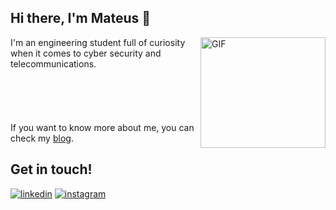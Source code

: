 ## Hi there, I'm Mateus 👋

<img align="right" alt="GIF" src="https://github.com/mfrNWV/mfrnwv/blob/main/tuxcat-icon-animated.gif?raw=true" width="200" height="177" />

I'm an engineering student full of curiosity when it comes to cyber security and telecommunications.
<br />
<br />
<br />
<br />
<br />
<br />
If you want to know more about me, you can check my [blog](https://mfrnwv.github.io/).

## Get in touch!
[![linkedin](https://img.shields.io/badge/LinkedIn-0077B5?style=for-the-badge&logo=linkedin&logoColor=white)](https://www.linkedin.com/in/mfrancani/) 
[![instagram](https://img.shields.io/badge/Instagram-E4405F?style=for-the-badge&logo=instagram&logoColor=white)](https://www.instagram.com/mfrancani/)
